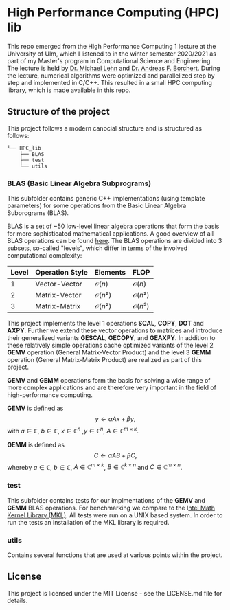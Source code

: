 # High Performance Computing (HPC) lib

This repo emerged from the High Performance Computing 1 lecture at the University of Ulm, which I listened to in the winter semester 2020/2021 as part of my Master's program in Computational Science and Engineering. The lecture is held by [Dr. Michael Lehn](https://www.uni-ulm.de/mawi/institut-fuer-numerische-mathematik/institut/mitarbeiter/mlehn/) and [Dr. Andreas F. Borchert](https://www.uni-ulm.de/mawi/institut-fuer-numerische-mathematik/institut/mitarbeiter/dr-andreas-f-borchert/). During the lecture, numerical algorithms were optimized and parallelized step by step and implemented in C/C++. This resulted in a small HPC computing library, which is made available in this repo. 

## Structure of the project 

This project follows a modern canocial structure and is structured as follows:

```
└── HPC_lib
    ├── BLAS
    ├── test
    └── utils
```
### BLAS (Basic Linear Algebra Subprograms)
This subfolder contains generic C++ implementations (using template parameters) for some operations from the Basic Linear Algebra Subprograms (BLAS). 

BLAS is a set of ~50 low-level linear algebra operations that form the basis for more sophisticated mathematical applications. A good overview of all BLAS operations can be found [here](https://www.netlib.org/blas/blasqr.pdf). The BLAS operations are divided into 3 subsets, so-called "levels", which differ in terms of the involved computational complexity:
<center>

| Level   | Operation Style      | Elements | FLOP |
| ------- | --------------| ---------| ---------- |
|  1 | Vector-Vector | $\mathcal{O}(n)$  | $\mathcal{O}(n)$ |
|  2 | Matrix-Vector | $\mathcal{O}(n²)$ | $\mathcal{O}(n²)$ |
|  3 | Matrix-Matrix | $\mathcal{O}(n²)$ | $\mathcal{O}(n³)$ |

</center>

This project implements the level 1 operations __SCAL__, __COPY__, __DOT__ and __AXPY__. Further we extend these vector operations to matrices and introduce their generalized variants __GESCAL__, __GECOPY__, and __GEAXPY__. In addition to these relatively simple operations  cache optimized variants of the level 2 __GEMV__ operation (General Matrix-Vector Product) and the level 3 __GEMM__ operation (General Matrix-Matrix Product) are realized as part of this project. 

__GEMV__ and __GEMM__ operations form the basis for solving a wide range of more complex applications and are therefore very important in the field of high-performance computing. 

__GEMV__ is defined as 
  $$y \leftarrow \alpha A x + \beta y,$$
with $a \in \mathbb{C}$, $b \in \mathbb{C}$, $x \in \mathbb{C}^n$ ,$y \in \mathbb{C}^n$, $A \in \mathbb{C}^{m \times k}$.

__GEMM__ is defined as 
  $$C \leftarrow \alpha A B + \beta C,$$
whereby $a \in \mathbb{C}$, $b \in \mathbb{C}$, $A \in \mathbb{C}^{m \times k}$, $B \in \mathbb{C}^{k \times n}$ and $C \in \mathbb{C}^{m \times n}$.

### test
This subfolder contains tests for our implmentations of the __GEMV__ and __GEMM__ BLAS operations. For benchmarking we compare to the I[ntel Math Kernel Library (MKL)](https://www.intel.com/content/www/us/en/developer/tools/oneapi/onemkl.html). All tests were run on a UNIX based system. In order to run the tests an installation of the MKL library is required. 

### utils
Contains several functions that are used at various points within the project. 

## License
This project is licensed under the MIT License - see the LICENSE.md file for details.